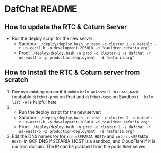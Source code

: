 # DafChat README

## How to update the RTC & Coturn Server
- Run the deploy script for the new server:
   - Sandbox: `./deploy/deploy.bash -n test -c cluster-1 -s default -r us-east1-b -p development-205018 -d "cauldron.sefaria.org"`
   - Prod: `./deploy/deploy.bash -n prod -c cluster-1 -s dafchat -r us-east1-b -p production-deployment  -d "sefaria.org"`

## How to Install the RTC & Coturn server from scratch  
1. Remove existing server if it exists `helm uninstall RELEASE_NAME` (probably `dafchat-prod` on Prod and `dafchat-test` on Sandbox) -- `helm list -A` is helpful here
2. - Run the deploy script for the new server:
   - Sandbox: `./deploy/deploy.bash -n test -c cluster-1 -s default -r us-east1-b -p development-205018 -d "cauldron.sefaria.org"`
   - Prod: `./deploy/deploy.bash -n prod -c cluster-1 -s dafchat -r us-east1-b -p production-deployment  -d "sefaria.org"`
3. Edit the DNS names for for `rtc.<SEFARIA HOST>` and `coturn.<SEFARIA HOST>` in GCP DNS if SEFARIA_HOST is a sandbox, and CloudFlare if it is our root domain. The IP can be grabbed from the pods themselves.

